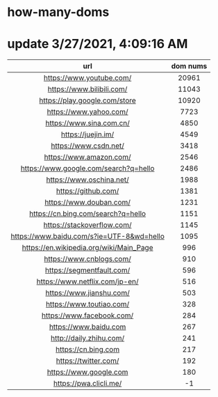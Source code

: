 # how-many-doms

# update 3/27/2021, 4:09:16 AM

url | dom nums
:-: | :-:
https://www.youtube.com/ | 20961
https://www.bilibili.com/ | 11043
https://play.google.com/store | 10920
https://www.yahoo.com/ | 7723
https://www.sina.com.cn/ | 4850
https://juejin.im/ | 4549
https://www.csdn.net/ | 3418
https://www.amazon.com/ | 2546
https://www.google.com/search?q=hello | 2486
https://www.oschina.net/ | 1988
https://github.com/ | 1381
https://www.douban.com/ | 1231
https://cn.bing.com/search?q=hello | 1151
https://stackoverflow.com/ | 1145
https://www.baidu.com/s?ie=UTF-8&wd=hello | 1095
https://en.wikipedia.org/wiki/Main_Page | 996
https://www.cnblogs.com/ | 910
https://segmentfault.com/ | 596
https://www.netflix.com/jp-en/ | 516
https://www.jianshu.com/ | 503
https://www.toutiao.com/ | 328
https://www.facebook.com/ | 284
https://www.baidu.com | 267
http://daily.zhihu.com/ | 241
https://cn.bing.com | 217
https://twitter.com/ | 192
https://www.google.com | 180
https://pwa.clicli.me/ | -1
